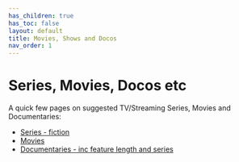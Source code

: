 ```yaml
---
has_children: true
has_toc: false
layout: default
title: Movies, Shows and Docos
nav_order: 1
---
```


# Series, Movies, Docos etc
A quick few pages on suggested TV/Streaming Series, Movies and Documentaries:

- [Series - fiction](series.md)
- [Movies](movies.md)
- [Documentaries - inc feature length and series](docs.md)

